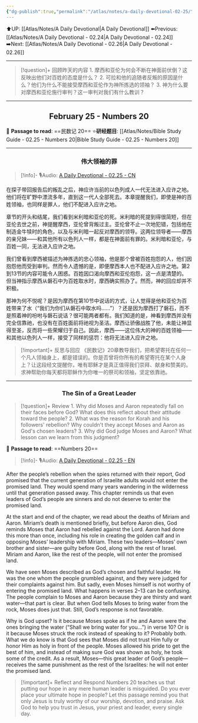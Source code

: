 ```yaml
---
{"dg-publish":true,"permalink":"/atlas/notes/a-daily-devotional-02-25/","noteIcon":""}
---
```


 ⬆️UP: [[Atlas/Notes/A Daily Devotional\|A Daily Devotional]]
⬅️Previous: [[Atlas/Notes/A Daily Devotional - 02.24\|A Daily Devotional - 02.24]]
➡️Next: [[Atlas/Notes/A Daily Devotional - 02.26\|A Daily Devotional - 02.26]]

---

> [!question]+ 回顾昨天的内容
> 1.⁠ ⁠摩西和亚伦为何会不断在神面前伏倒？这反映出他们对百姓的态度是什么？
> 2.⁠ ⁠可拉和他的追随者反叛的原因是什么？他们为什么不能接受摩西和亚伦作为神所拣选的领袖？
> 3.⁠ ⁠神为什么要对摩西和亚伦施行审判？这一审判对我们有什么教训？

---
## <center>February 25 - Numbers 20</center>

📖 **Passage to read**: ==民数记 20==
⭐**研经题目**: [[Atlas/Notes/Bible Study Guide - 02.25 - Numbers 20\|Bible Study Guide - 02.25 - Numbers 20]]

---
### <center>伟大领袖的罪</center>

> [!info]- 🎙️Audio: [A Daily Devotional - 02.25 - CN]()

在探子带回报告后的叛乱之后，神应许当前的以色列成人一代无法进入应许之地。他们将在旷野中漂流多年，直到这一代人全部死去。本章提醒我们，即使是神的百姓领袖，也同样是罪人，他们不配进入应许之地。

章节的开头和结尾，我们看到米利暗和亚伦的死。米利暗的死提到得很简短，但在亚伦去世之前，神提醒摩西，亚伦曾背叛过主。亚伦曾不止一次地犯错，包括他在制造金牛犊时的角色，以及与米利暗一起反对摩西的领导。这两位领导者——摩西的亲兄妹——和其他所有以色列人一样，都是在神面前有罪的。米利暗和亚伦，与百姓一同，无法进入应许之地。

我们曾看到摩西被描述为神拣选的忠心领袖，他是那个曾被百姓抱怨的人，他们因抱怨他而受到审判。然而令人遗憾的是，即便摩西本人也不配进入应许之地。第2到13节的内容可能令人困惑。百姓因口渴向摩西和亚伦抱怨，这一点是清楚的。但当神指示摩西从磐石中为百姓取水时，摩西确实照办了。然而，神的回应却并不积极。

那神为何不悦呢？是因为摩西在第10节中说话的方式，让人觉得是他和亚伦为百姓带来了水（“我们为你们从磐石中取水吗……”）？还是因为摩西打了磐石，而不是照着神的吩咐与磐石说话？很可能两者都有。我们知道的是，神看到摩西并没有完全信靠祂，也没有在百姓面前将祂视为圣洁。摩西让骄傲战胜了他，未能让神显得至圣，反而将一些荣耀归于自己。因此，摩西——这位伟大的神的百姓领袖——和其他以色列人一样，接受了同样的惩罚：他将无法进入应许之地。

> [!important]+ 反思与回应
《民数记》20章教导我们，把希望寄托在任何一个凡人领袖身上，都是错误的。你是否曾将你所有的希望寄托在某个人身上？让这段经文提醒你，唯有耶稣才是真正值得我们崇拜、献身和赞美的。求神帮助你每天都将耶稣作为你唯一的祭司和领袖，坚定依靠祂。


---
### <center>The Sin of a Great Leader</center>

> [!question]+ Review
> 1.⁠ ⁠Why did Moses and Aaron repeatedly fall on their faces before God? What does this reflect about their attitude toward the people?
> 2.⁠ ⁠What was the reason for Korah and his followers' rebellion? Why couldn't they accept Moses and Aaron as God's chosen leaders?
> 3.⁠ ⁠Why did God judge Moses and Aaron? What lesson can we learn from this judgment?

📖 **Passage to read**: ==Numbers 20==

> [!info]- 🎙️Audio: [A Daily Devotional - 02.25 - EN]()  

After the people’s rebellion when the spies returned with their report, God promised that the current generation of Israelite adults would not enter the promised land. They would spend many years wandering in the wilderness until that generation passed away. This chapter reminds us that even leaders of God’s people are sinners and do not deserve to enter the promised land.

At the start and end of the chapter, we read about the deaths of Miriam and Aaron. Miriam’s death is mentioned briefly, but before Aaron dies, God reminds Moses that Aaron had rebelled against the Lord. Aaron had done this more than once, including his role in creating the golden calf and in opposing Moses’ leadership with Miriam. These two leaders—Moses’ own brother and sister—are guilty before God, along with the rest of Israel. Miriam and Aaron, like the rest of the people, will not enter the promised land.

We have seen Moses described as God’s chosen and faithful leader. He was the one whom the people grumbled against, and they were judged for their complaints against him. But sadly, even Moses himself is not worthy of entering the promised land. What happens in verses 2–13 can be confusing. The people complain to Moses and Aaron because they are thirsty and want water—that part is clear. But when God tells Moses to bring water from the rock, Moses does just that. Still, God’s response is not favorable.

Why is God upset? Is it because Moses spoke as if he and Aaron were the ones bringing the water (“Shall we bring water for you…”) in verse 10? Or is it because Moses struck the rock instead of speaking to it? Probably both. What we do know is that God sees that Moses did not trust Him fully or honor Him as holy in front of the people. Moses allowed his pride to get the best of him, and instead of making sure God was shown as holy, he took some of the credit. As a result, Moses—this great leader of God’s people—receives the same punishment as the rest of the Israelites: he will not enter the promised land.

> [!important]+ Reflect and Respond
Numbers 20 teaches us that putting our hope in any mere human leader is misguided. Do you ever place your ultimate hope in people? Let this passage remind you that only Jesus is truly worthy of our worship, devotion, and praise. Ask God to help you trust in Jesus, your priest and leader, every single day.
























